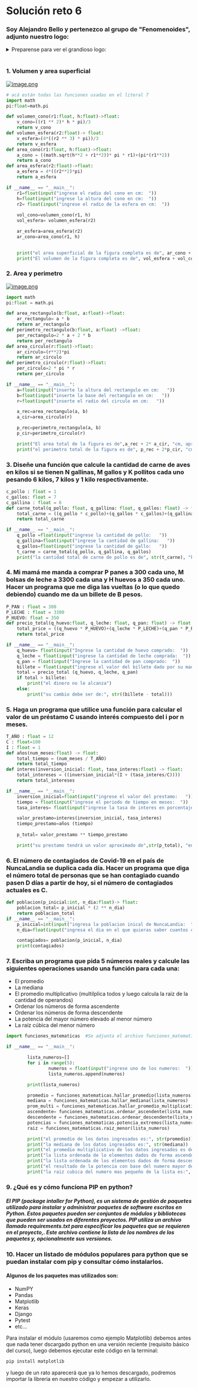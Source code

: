 # Solución reto 6
### Soy Alejandro Bello y pertenezco al grupo de "Fenomenoides", adjunto nuestro logo: 

<details><summary>Preparense para ver el grandioso logo: </summary><p>
<div align='center'>
<figure> <img src="https://i.postimg.cc/NFbwf57S/logo-def.png" alt="Defensa Civil" width="400" height="auto"/></br>
<figcaption><b> "somos programadores, no diseñadores" </b></figcaption></figure>
</div>
</p></details><br>

### 1. Volumen y area superficial 
[![image.png](https://i.postimg.cc/63S6j3rt/image.png)](https://postimg.cc/XGf0Xn1z)

```python
# acá están todas las funciones usadas en el literal 7
import math
pi:float=math.pi

def volumen_cono(r1:float, h:float)->float:
    v_cono=((r1 ** 2)* h * pi)/3
    return v_cono
def volumen_esfera(r2:float)-> float:
    v_esfera=(4*((r2 ** 3) * pi))/3
    return v_esfera
def area_cono(r1:float, h:float)->float:
    a_cono = ((math.sqrt(h**2 + r1**2))* pi * r1)+(pi*(r1**2))
    return a_cono
def area_esfera(r2:float)->float:
    a_esfera = 4*((r2**2)*pi)
    return a_esfera

if __name__ == "__main__":
    r1=float(input("ingrese el radio del cono en cm:  "))
    h=float(input("ingrese la altura del cono en cm:  "))
    r2= float(input("ingrese el radio de la esfera en cm:  "))
    
    vol_cono=volumen_cono(r1, h)
    vol_esfera= volumen_esfera(r2)

    ar_esfera=area_esfera(r2)
    ar_cono=area_cono(r1, h)

    
    print("el area superficial de la figura completa es de", ar_cono + ar_esfera, "cm, aproximadamente")
    print("El volumen de la figura completa es de", vol_esfera + vol_cono, "cm, aproximadamente")
```

### 2. Area y perimetro
[![image.png](https://i.postimg.cc/TwZ8H44y/image.png)](https://postimg.cc/sQ90Mwyy)
```python
import math
pi:float = math.pi

def area_rectangulo(b:float, a:float)->float:
    ar_rectangulo= a * b
    return ar_rectangulo
def perimetro_rectangulo(b:float, a:float) ->float:
    per_rectangulo=2 * a + 2 * b
    return per_rectangulo
def area_circulo(r:float)->float:
    ar_circulo=(r**2)*pi
    return ar_circulo
def perimetro_circulo(r:float)->float:
    per_circulo=2 * pi * r
    return per_circulo

if __name__ == "__main__":
    a=float(input("inserte la altura del rectangulo en cm:   "))
    b=float(input("inserte la base del rectangulo en cm:   "))
    r=float(input("inserte el radio del circulo en cm:   "))

    a_rec=area_rectangulo(a, b)
    a_cir=area_circulo(r)

    p_rec=perimetro_rectangulo(a, b)
    p_cir=perimetro_circulo(r)

    print("El area total de la figura es de",a_rec + 2* a_cir, "cm, aproximadamente")
    print("el perimetro total de la figura es de", p_rec + 2*p_cir, "cm, aproximadamente")
```
### 3. Diseñe una función que calcule la cantidad de carne de aves en kilos si se tienen N gallinas, M gallos y K pollitos cada uno pesando 6 kilos, 7 kilos y 1 kilo respectivamente.
```python
c_pollo : float = 1 
c_gallos: float = 7
c_gallina : float = 6
def carne_total(q_pollo: float, q_gallina: float, q_gallos: float) -> float:
    total_carne = ((q_pollo * c_pollo)+(q_gallos * c_gallos)+(q_gallina * c_gallina))
    return total_carne

if __name__ == "__main__":
    q_pollo =float(input("ingrese la cantidad de pollo:   "))
    q_gallina=float(input("ingrese la cantidad de gallina:   "))
    q_gallos=float(input("ingrese la cantidad de gallo:   "))
    t_carne = carne_total(q_pollo, q_gallina, q_gallos)
    print("la cantidad total de carne de pollo es de", str(t_carne), "kg")
```
### 4. Mi mamá me manda a comprar P panes a 300 cada uno, M bolsas de leche a 3300 cada una y H huevos a 350 cada uno. Hacer un programa que me diga las vueltas (o lo que quedo debiendo) cuando me da un billete de B pesos.
```python
P_PAN : float = 300
P_LECHE : float = 3300
P_HUEVO: float = 350
def precio_total(q_huevo:float, q_leche: float, q_pan: float) -> float:
    total_price = ((q_huevo * P_HUEVO)+(q_leche * P_LECHE)+(q_pan * P_PAN))
    return total_price

if __name__ == "__main__":
    q_huevo= float(input("Ingrese la cantidad de huevo comprado:  "))
    q_leche = float(input("ingrese la cantidad de leche comprada:  "))
    q_pan = float(input("Ingrese la cantidad de pan comprado:  "))
    billete = float(input("ingrese el valor del billete dado por su madre:  "))
    total = precio_total (q_huevo, q_leche, q_pan)
    if total > billete:
        print("el dinero no le alcanza")
    else:
        print("su cambio debe ser de:", str((billete - total)))
```
### 5. Haga un programa que utilice una función para calcular el valor de un préstamo C usando interés compuesto del i por n meses.
```python
T_AÑO : float = 12
C : float=100
I : float = 1
def años(num_meses:float) -> float:
    total_tiempo = (num_meses / T_AÑO)
    return total_tiempo
def interes(inversion_inicial: float, tasa_interes:float) -> float:
    total_intereses = ((inversion_inicial*(I + (tasa_interes/C))))
    return total_intereses

if __name__ == "__main__":
    inversion_inicial=float(input("ingrese el valor del prestamo:   "))
    tiempo = float(input("ingrese el periodo de tiempo en meses:  "))
    tasa_interes= float(input("ingrese la tasa de interes en porcentaje sin el (%):   "))

    valor_prestamo=interes(inversion_inicial, tasa_interes)
    tiempo_prestamo=años (tiempo)
    
    p_total= valor_prestamo ** tiempo_prestamo

    print("su prestamo tendrá un valor aproximado de",str(p_total), "en un tiempo de", str(tiempo), "meses")
```
### 6. El número de contagiados de Covid-19 en el país de NuncaLandia se duplica cada día. Hacer un programa que diga el número total de personas que se han contagiado cuando pasen D días a partir de hoy, si el número de contagiados actuales es C.
```python
def poblacion(p_inicial:int, n_dia:float)-> float: 
    poblacion_total= p_inicial * (2 ** n_dia)
    return poblacion_total
if __name__ == "__main__":
    p_inicial=int(input("ingresa la poblacion inical de NuncaLandia:  "))
    n_dia=float(input("ingresa el dia en el que quieras saber cuantos contagiados habran:  "))

    contagiados= poblacion(p_inicial, n_dia)
    print(contagiados)
```
### 7. Escriba un programa que pida 5 números reales y calcule las siguientes operaciones usando una función para cada una:
- El promedio
- La mediana
- El promedio multiplicativo (multilplica todos y luego calcula la raíz de la cantidad de operandos)
- Ordenar los números de forma ascendente
- Ordenar los números de forma descendente
- La potencia del mayor número elevado al menor número
- La raíz cúbica del menor número
```python
import funciones_matematicas  #Se adjunta el archivo funciones_matematicas.py para visualizar las funciones usadas

if __name__ == "__main__":

        lista_numeros=[]
        for i in range(5):
                numeros = float(input("ingrese uno de los numeros:  "))
                lista_numeros.append(numeros)

        print(lista_numeros)

        promedio = funciones_matematicas.hallar_promedio(lista_numeros)
        mediana = funciones_matematicas.hallar_mediana(lista_numeros)
        prom_multi = funciones_matematicas.hallar_promedio_multiplicativo(lista_numeros)
        ascendente= funciones_matematicas.ordenar_ascendente(lista_numeros)
        descendente = funciones_matematicas.ordenar_descendente(lista_numeros)
        potencias = funciones_matematicas.potencia_extremos(lista_numeros)
        raiz = funciones_matematicas.raiz_menor(lista_numeros)

        print("el promedio de los datos ingresados es:", str(promedio))
        print("la mediana de los datos ingresados es:", str(mediana))
        print("el promedio multiplicativo de los datos ingresados es de:", str(prom_multi))
        print("la lista ordenada de lo elementos dados de forma ascendente es:", str(ascendente))
        print("la lista ordenada de los elementos dados de forma descendente:", str(descendente))
        print("el resultado de la potencia con base del numero mayor de lista, elevado al mas pequeño es:", str(potencias))
        print("la raiz cubica del numero mas pequeño de la lista es:", str(raiz))
```
### 9. ¿Qué es y cómo funciona PIP en python?
##### El PIP (package intaller for Python), es un sistema de gestión de paquetes utilizado para instalar y administrar paquetes de software escritos en Python. Estos paquetes pueden ser conjuntos de módulos y bibliotecas que pueden ser usados en diferentes proyectos. PIP utiliza un archivo llamado ***requirements.txt*** para especificar los paquetes que se requieren en el proyecto,. Este archivo contiene la lista de los nombres de los paquetes y, opcionalmente sus versiones.
### 10. Hacer un listado de módulos populares para python que se puedan instalar com pip y consultar cómo instalarlos.
#### Algunos de los paquetes mas utilizados son:
  - NumPY
  - Pandas
  - Matplotlib
  - Keras
  - Django
  - Pytest
  - etc...

Para instalar el módulo (usaremos como ejemplo Matplotlib) debemos antes que nada tener dscargado python en una versión reciente (requisito básico del curso), luego debemos ejecutar este código en la terminal:
```python
pip install matplotlib
```
y luego de un rato aparecerá que ya lo hemos descargado, podremos importar la libreria en nuestro código y empezar a utilizarlo.







